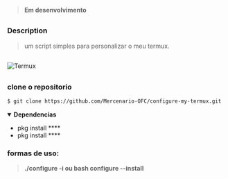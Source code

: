 > **Em desenvolvimento**
##
### Description
> um script simples para personalizar o meu termux.
##
<div>
<img alt='Termux' src='https://img.shields.io/badge/Testado no-Termux-100000?style=for-the-badge&logo= &logoColor=9FFF4B&labelColor=000000&color=B7FF43'/>
</div>

##

### clone o repositorio
```bash
$ git clone https://github.com/Mercenario-OFC/configure-my-termux.git
```
<details open>
  <summary><strong>Dependencias</strong></summary>

- pkg install ****
- pkg install ****

</details>

### formas de uso:

> **./configure -i ou bash configure --install**
